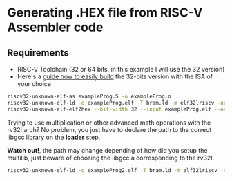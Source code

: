 # Generating .HEX file from RISC-V Assembler code

## Requirements

- RISC-V Toolchain (32 or 64 bits, in this example I will use the 32 version)
- Here's a [guide how to easily build]() the 32-bits version with the ISA of your choice

```bash
riscv32-unknown-elf-as exampleProg.S -o exampleProg.o
riscv32-unknown-elf-ld -o exampleProg.elf -T bram.ld -m elf32lriscv -nostdlib --no-relax
riscv32-unknown-elf-elf2hex --bit-width 32 --input exampleProg.elf --output exampleProg.hex
```

Trying to use multiplication or other advanced math operations with the rv32I arch? No problem, you just
have to declare the path to the correct libgcc library on the __loader__ step.

__Watch out!__, the path may change depending of how did you setup the multilib, just beware of choosing the libgcc.a corresponding to the rv32I.

```bash
riscv32-unknown-elf-ld -o exampleProg2.elf -T bram.ld -m elf32lriscv -nostdlib --no-relax /(RVTOOLCHAIN_GCC_LIB_DIR)/libgcc.a
```
